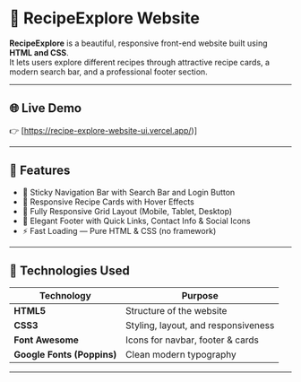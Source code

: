 # 🍴 RecipeExplore Website

**RecipeExplore** is a beautiful, responsive front-end website built using **HTML and CSS**.  
It lets users explore different recipes through attractive recipe cards, a modern search bar, and a professional footer section.

---

## 🌐 Live Demo

👉 [https://recipe-explore-website-ui.vercel.app/)]

---

## 🧠 Features

- 🧭 Sticky Navigation Bar with Search Bar and Login Button  
- 🍲 Responsive Recipe Cards with Hover Effects  
- 🌈 Fully Responsive Grid Layout (Mobile, Tablet, Desktop)  
- 👣 Elegant Footer with Quick Links, Contact Info & Social Icons  
- ⚡ Fast Loading — Pure HTML & CSS (no framework)  

---

## 🧱 Technologies Used

| Technology | Purpose |
|-------------|----------|
| **HTML5** | Structure of the website |
| **CSS3** | Styling, layout, and responsiveness |
| **Font Awesome** | Icons for navbar, footer & cards |
| **Google Fonts (Poppins)** | Clean modern typography |

---

